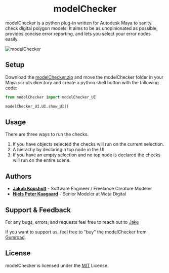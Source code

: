 <h1 align="center">modelChecker</h1>

modelChecker is a python plug-in written for Autodesk Maya to sanity check digital polygon models. It aims to be as unopinionated as possible, provides concise error reporting, and lets you select your error nodes easily.

![modelChecker](https://i.imgur.com/1PQr1S5.jpg)

## Setup


Download the [modelChecker.zip](https://github.com/JakobJK/modelChecker/archive/main.zip) and move the modelChecker folder in your Maya scripts directory and create a python shell button with the following code:

```python
from modelChecker import modelChecker_UI

modelChecker_UI.UI.show_UI()
```

## Usage

There are three ways to run the checks.

1. If you have objects selected the checks will run on the current selection.
2. A hierachy by declaring a top node in the UI.
3. If you have an empty selection and no top node is declared the checks will run on the entire scene.

## Authors

- [**Jakob Kousholt**](https://www.linkedin.com/in/jakobjk/) - Software Engineer / Freelance Creature Modeler
- [**Niels Peter Kaagaard**](https://www.linkedin.com/in/niels-peter-kaagaard-146b8a13) - Senior Modeler at Weta Digital

## Support & Feedback

For any bugs, errors, and requests feel free to reach out to [Jake](mailto:jakobjk@gmail.com)

If you want to support us, feel free to "buy" the modelChecker from [Gumroad](https://jakejk.gumroad.com/l/htZYj).

## License

modelChecker is licensed under the [MIT](https://rem.mit-license.org/) License.
